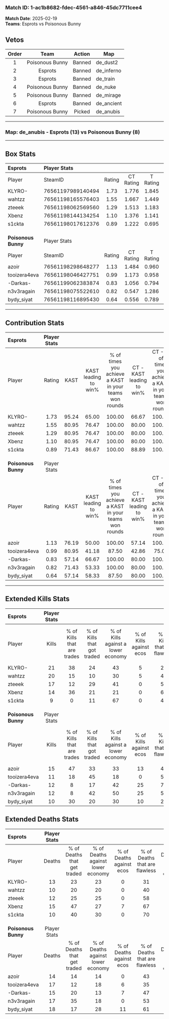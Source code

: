 ### Match ID: 1-ac1b8682-fdec-4561-a846-45dc7711cee4  
**Match Date**: 2025-02-19  
**Teams**: Esprots vs Poisonous Bunny  

## Vetos  

| Order | Team | Action | Map |
| :---: | :--: | :----: | --- |
| 1 | Poisonous Bunny | Banned | de_dust2 |
| 2 | Esprots | Banned | de_inferno |
| 3 | Esprots | Banned | de_train |
| 4 | Poisonous Bunny | Banned | de_nuke |
| 5 | Poisonous Bunny | Banned | de_mirage |
| 6 | Esprots | Banned | de_ancient |
| 7 | Poisonous Bunny | Picked | de_anubis |

---  

### **Map**: de_anubis - Esprots (13) vs Poisonous Bunny (8)  
---  

## Box Stats  

| **Esprots**         | Player Stats      |        |           |          |       |       |       |         |        |      |     |
| :- | :- | :-: | :-: | :-: | :-: | :-: | :-: | :-: | :-: | :-: | :-: |
| Player              | SteamID           | Rating | CT Rating | T Rating | KAST  |  ADR  | Kills | Assists | Deaths | K/D  | HS% |
| KLYRO-              | 76561197989140494 |  1.73  |   1.776   |  1.845   | 95.24 | 119.8 |  21   |   11    |   13   | 1.62 | 71  |
| wahtzz              | 76561198165576403 |  1.55  |   1.667   |  1.449   | 80.95 | 98.9  |  20   |    2    |   10   | 2.00 | 25  |
| zteeek              | 76561198062569560 |  1.29  |   1.513   |  1.183   | 80.95 | 72.7  |  17   |    3    |   12   | 1.42 | 58  |
| Xbenz               | 76561198144134254 |  1.10  |   1.376   |  1.141   | 80.95 | 70.6  |  14   |    5    |   15   | 0.93 | 57  |
| s1ckta              | 76561198017612376 |  0.89  |   1.222   |  0.695   | 71.43 | 51.1  |   9   |    5    |   10   | 0.90 | 55  |
|                     |                   |        |           |          |       |       |       |         |        |      |     |
|                     |                   |        |           |          |       |       |       |         |        |      |     |
|                     |                   |        |           |          |       |       |       |         |        |      |     |
| **Poisonous Bunny** | Player Stats      |        |           |          |       |       |       |         |        |      |     |
| Player              | SteamID           | Rating | CT Rating | T Rating | KAST  |  ADR  | Kills | Assists | Deaths | K/D  | HS% |
| azoir               | 76561198298648277 |  1.13  |   1.484   |  0.960   | 76.19 | 71.6  |  15   |    5    |   14   | 1.07 | 60  |
| tooizera4eva        | 76561198046427751 |  0.99  |   1.173   |  0.958   | 80.95 | 88.6  |  11   |    7    |   17   | 0.65 | 54  |
| -Darkas-            | 76561199062383874 |  0.83  |   1.056   |  0.794   | 57.14 | 66.8  |  12   |    5    |   15   | 0.80 | 58  |
| n3v3ragain          | 76561198075522610 |  0.82  |   0.547   |  1.286   | 71.43 | 52.3  |  12   |    1    |   17   | 0.71 | 75  |
| bydy_siyat          | 76561198116895430 |  0.64  |   0.556   |  0.789   | 57.14 | 58.1  |  10   |    4    |   18   | 0.56 | 50  |
---  

## Contribution Stats  

| **Esprots**         | Player Stats |       |                      |                                                        |                           |                                                             |                          |                                                            |
| :- | :-: | :-: | :-: | :-: | :-: | :-: | :-: | :-: |
| Player              |    Rating    | KAST  | KAST leading to win% | % of times you achieve a KAST in your teams won rounds | CT - KAST leading to win% | CT - % of times you achieve a KAST in your teams won rounds | T - KAST leading to win% | T - % of times you achieve a KAST in your teams won rounds |
| KLYRO-              |     1.73     | 95.24 |        65.00         |                         100.00                         |           66.67           |                           100.00                            |          62.50           |                           100.00                           |
| wahtzz              |     1.55     | 80.95 |        76.47         |                         100.00                         |           80.00           |                           100.00                            |          71.43           |                           100.00                           |
| zteeek              |     1.29     | 80.95 |        76.47         |                         100.00                         |           80.00           |                           100.00                            |          71.43           |                           100.00                           |
| Xbenz               |     1.10     | 80.95 |        76.47         |                         100.00                         |           80.00           |                           100.00                            |          71.43           |                           100.00                           |
| s1ckta              |     0.89     | 71.43 |        86.67         |                         100.00                         |           88.89           |                           100.00                            |          83.33           |                           100.00                           |
|                     |              |       |                      |                                                        |                           |                                                             |                          |                                                            |
|                     |              |       |                      |                                                        |                           |                                                             |                          |                                                            |
|                     |              |       |                      |                                                        |                           |                                                             |                          |                                                            |
| **Poisonous Bunny** | Player Stats |       |                      |                                                        |                           |                                                             |                          |                                                            |
| Player              |    Rating    | KAST  | KAST leading to win% | % of times you achieve a KAST in your teams won rounds | CT - KAST leading to win% | CT - % of times you achieve a KAST in your teams won rounds | T - KAST leading to win% | T - % of times you achieve a KAST in your teams won rounds |
| azoir               |     1.13     | 76.19 |        50.00         |                         100.00                         |           57.14           |                           100.00                            |          44.44           |                           100.00                           |
| tooizera4eva        |     0.99     | 80.95 |        41.18         |                         87.50                          |           42.86           |                            75.00                            |          40.00           |                           100.00                           |
| -Darkas-            |     0.83     | 57.14 |        66.67         |                         100.00                         |           80.00           |                           100.00                            |          57.14           |                           100.00                           |
| n3v3ragain          |     0.82     | 71.43 |        53.33         |                         100.00                         |           80.00           |                           100.00                            |          40.00           |                           100.00                           |
| bydy_siyat          |     0.64     | 57.14 |        58.33         |                         87.50                          |           80.00           |                           100.00                            |          42.86           |                           75.00                            |
---  

## Extended Kills Stats  

| **Esprots**         | Player Stats |                            |                            |                                    |                         |                              |                                 |                                       |                    |           |
| :- | :-: | :-: | :-: | :-: | :-: | :-: | :-: | :-: | :-: | :-: |
| Player              |    Kills     | % of Kills that are trades | % of Kills that got traded | % of Kills against a lower economy | % of Kills against ecos | % of Kills that are flawless | % of Kills that are close duels | % of Kills that are assisted by flash | Pistol Round Kills | AWP Kills |
| KLYRO-              |      21      |             38             |             24             |                 43                 |            5            |              29              |               10                |                   0                   |         3          |     0     |
| wahtzz              |      20      |             15             |             10             |                 30                 |            5            |              45              |                0                |                   0                   |         1          |     7     |
| zteeek              |      17      |             12             |             29             |                 41                 |            0            |              59              |                6                |                   6                   |         2          |     0     |
| Xbenz               |      14      |             36             |             21             |                 21                 |            0            |              64              |                0                |                   0                   |         1          |     0     |
| s1ckta              |      9       |             0              |             11             |                 67                 |            0            |              44              |                0                |                   0                   |         0          |     0     |
|                     |              |                            |                            |                                    |                         |                              |                                 |                                       |                    |           |
|                     |              |                            |                            |                                    |                         |                              |                                 |                                       |                    |           |
|                     |              |                            |                            |                                    |                         |                              |                                 |                                       |                    |           |
| **Poisonous Bunny** | Player Stats |                            |                            |                                    |                         |                              |                                 |                                       |                    |           |
| Player              |    Kills     | % of Kills that are trades | % of Kills that got traded | % of Kills against a lower economy | % of Kills against ecos | % of Kills that are flawless | % of Kills that are close duels | % of Kills that are assisted by flash | Pistol Round Kills | AWP Kills |
| azoir               |      15      |             47             |             33             |                 33                 |           13            |              47              |                7                |                   7                   |         3          |     0     |
| tooizera4eva        |      11      |             18             |             45             |                 18                 |            0            |              55              |                0                |                   0                   |         2          |     0     |
| -Darkas-            |      12      |             8              |             17             |                 42                 |           25            |              75              |                0                |                   0                   |         1          |     0     |
| n3v3ragain          |      12      |             8              |             42             |                 50                 |           25            |              58              |                0                |                   0                   |         2          |     1     |
| bydy_siyat          |      10      |             30             |             20             |                 30                 |           10            |              20              |               40                |                  10                   |         1          |     0     |
## Extended Deaths Stats  

| **Esprots**         | Player Stats |                             |                                   |                          |                               |                            |                           |               |
| :- | :-: | :-: | :-: | :-: | :-: | :-: | :-: | :-: |
| Player              |    Deaths    | % of Deaths that get traded | % of Deaths against lower economy | % of Deaths against ecos | % of Deaths that are flawless | % of Deaths that are close | % of Deaths while blinded | Deaths to AWP |
| KLYRO-              |      13      |             23              |                23                 |            0             |              31               |             23             |             0             |       1       |
| wahtzz              |      10      |             20              |                20                 |            0             |              40               |             10             |             0             |       0       |
| zteeek              |      12      |             25              |                25                 |            0             |              58               |             8              |             0             |       0       |
| Xbenz               |      15      |             47              |                27                 |            7             |              67               |             0              |             0             |       0       |
| s1ckta              |      10      |             40              |                30                 |            0             |              70               |             0              |            20             |       0       |
|                     |              |                             |                                   |                          |                               |                            |                           |               |
|                     |              |                             |                                   |                          |                               |                            |                           |               |
|                     |              |                             |                                   |                          |                               |                            |                           |               |
| **Poisonous Bunny** | Player Stats |                             |                                   |                          |                               |                            |                           |               |
| Player              |    Deaths    | % of Deaths that get traded | % of Deaths against lower economy | % of Deaths against ecos | % of Deaths that are flawless | % of Deaths that are close | % of Deaths while blinded | Deaths to AWP |
| azoir               |      14      |             14              |                14                 |            0             |              43               |             7              |             0             |       3       |
| tooizera4eva        |      17      |             12              |                18                 |            6             |              35               |             12             |             0             |       0       |
| -Darkas-            |      15      |             20              |                13                 |            7             |              47               |             0              |             0             |       2       |
| n3v3ragain          |      17      |             35              |                18                 |            0             |              53               |             0              |             0             |       2       |
| bydy_siyat          |      18      |             17              |                28                 |            11            |              61               |             0              |             6             |       0       |
